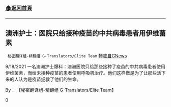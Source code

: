 ###  [:house:返回首頁](https://github.com/ourhimalayas/txt)
---


## 澳洲护士：医院只给接种疫苗的中共病毒患者用伊维菌素
` 秘密翻译组-精翻组 G-Translators/Elite Team` [轉載自GNews](https://gnews.org/zh-hans/1544840/)

9/18/2021 一名澳洲护士爆料：澳洲医院只给那些接种了疫苗的中共病毒患者使用伊维菌素，而给未接种疫苗的患者使用呼吸机治疗。他们这样做是为了让那些活下来的人认为是疫苗拯救了他们的生命。

By： 【秘密翻译组-精翻组 G-Translators/Elite Team】

0
